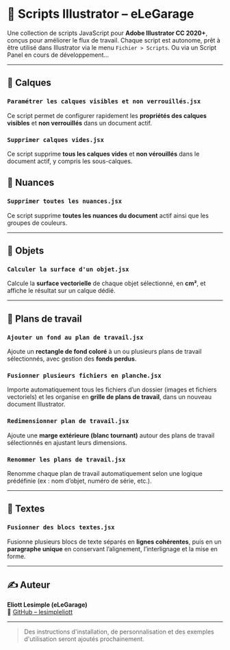 # 🎨 Scripts Illustrator – eLeGarage

Une collection de scripts JavaScript pour **Adobe Illustrator CC 2020+**, conçus pour améliorer le flux de travail.
Chaque script est autonome, prêt à être utilisé dans Illustrator via le menu `Fichier > Scripts`.
Ou via un Script Panel en cours de développement...

---

## 📁 Calques

### `Paramétrer les calques visibles et non verrouillés.jsx`

Ce script permet de configurer rapidement les **propriétés des calques visibles** et **non verrouillés** dans un document actif.

### `Supprimer calques vides.jsx`

Ce script supprime **tous les calques vides** et **non vérouillés** dans le document actif, y compris les sous-calques.

## 📁 Nuances

### `Supprimer toutes les nuances.jsx`

Ce script supprime **toutes les nuances du document** actif ainsi que les groupes de couleurs.

---

## 📁 Objets

### `Calculer la surface d'un objet.jsx`

Calcule la **surface vectorielle** de chaque objet sélectionné, en **cm²**, et affiche le résultat sur un calque dédié.

---

## 📁 Plans de travail

### `Ajouter un fond au plan de travail.jsx`

Ajoute un **rectangle de fond coloré** à un ou plusieurs plans de travail sélectionnés, avec gestion des **fonds perdus**.

### `Fusionner plusieurs fichiers en planche.jsx`

Importe automatiquement tous les fichiers d’un dossier (images et fichiers vectoriels) et les organise en **grille de plans de travail**, dans un nouveau document Illustrator.

### `Redimensionner plan de travail.jsx`

Ajoute une **marge extérieure (blanc tournant)** autour des plans de travail sélectionnés en ajustant leurs dimensions.

### `Renommer les plans de travail.jsx`

Renomme chaque plan de travail automatiquement selon une logique prédéfinie (ex : nom d’objet, numéro de série, etc.).

---

## 📁 Textes

### `Fusionner des blocs textes.jsx`

Fusionne plusieurs blocs de texte séparés en **lignes cohérentes**, puis en un **paragraphe unique** en conservant l’alignement, l’interlignage et la mise en forme.

---

## ✍️ Auteur

**Eliott Lesimple (eLeGarage)**  
🔗 [GitHub – lesimpleliott](https://github.com/lesimpleliott)

---

> Des instructions d'installation, de personnalisation et des exemples d'utilisation seront ajoutés prochainement.
